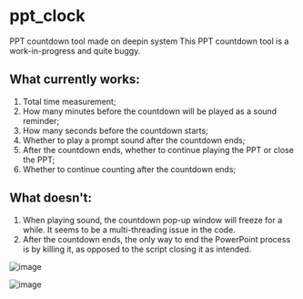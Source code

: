 # ppt_clock
PPT countdown tool made on deepin system
This PPT countdown tool is a work-in-progress and quite buggy.

## What currently works:
1. Total time measurement;
2. How many minutes before the countdown will be played as a sound reminder;
3. How many seconds before the countdown starts;
4. Whether to play a prompt sound after the countdown ends;
5. After the countdown ends, whether to continue playing the PPT or close the PPT;
6. Whether to continue counting after the countdown ends;
	
## What doesn't:
1. When playing sound, the countdown pop-up window will freeze for a while. It seems to be a multi-threading issue in the code.
2. After the countdown ends, the only way to end the PowerPoint process is by killing it, as opposed to the script closing it as intended.
  
![image](https://user-images.githubusercontent.com/77780394/187358050-5fb322c4-075a-4efc-973d-07955f0c6fb4.png)  

![image](https://user-images.githubusercontent.com/77780394/187357774-3aa05863-2ad1-42c6-8fe3-50b6869d81f5.png)
